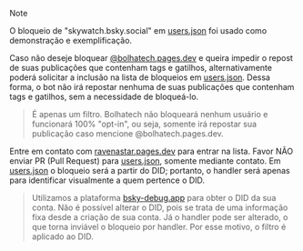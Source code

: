 > [!NOTE]
> O bloqueio de "skywatch.bsky.social" em [users.json](./users.json) foi usado como demonstração e exemplificação.

Caso não deseje bloquear [@bolhatech.pages.dev](https://bsky.app/profile/bolhatech.pages.dev) e queira impedir o repost de suas publicações que contenham tags e gatilhos, alternativamente poderá solicitar a inclusão na lista de bloqueios em [users.json](./users.json). Dessa forma, o bot não irá repostar nenhuma de suas publicações que contenham tags e gatilhos, sem a necessidade de bloqueá-lo.

> É apenas um filtro. Bolhatech não bloqueará nenhum usuário e funcionará 100% "opt-in", ou seja, somente irá repostar sua publicação caso mencione @bolhatech.pages.dev.

Entre em contato com [ravenastar.pages.dev](https://bsky.app/profile/ravenastar.pages.dev) para entrar na lista. Favor NÃO enviar PR (Pull Request) para [users.json](./users.json), somente mediante contato. Em [users.json](./users.json) o bloqueio será a partir do DID; portanto, o handler será apenas para identificar visualmente a quem pertence o DID.

> Utilizamos a plataforma [bsky-debug.app](https://bsky-debug.app) para obter o DID da sua conta. Não é possível alterar o DID, pois se trata de uma informação fixa desde a criação de sua conta. Já o handler pode ser alterado, o que torna inviável o bloqueio por handler. Por esse motivo, o filtro é aplicado ao DID.
